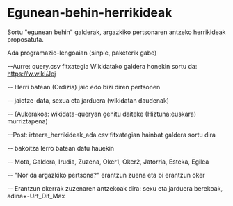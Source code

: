 # Egunean-behin-herrikideak
Sortu "egunean behin" galderak, argazkiko pertsonaren antzeko herrikideak proposatuta.

Ada programazio-lengoaian (sinple, paketerik gabe)

   --Aurre: query.csv fitxategia Wikidatako galdera honekin sortu da: https://w.wiki/Jej
   
   --       Herri batean (Ordizia) jaio edo bizi diren pertsonen 
   
   --         jaiotze-data, sexua eta jarduera (wikidatan daudenak) 
   
   --  (Aukerakoa: wikidata-queryan gehitu daiteke (Hiztuna:euskara) murriztapena)
   
   --Post: irteera_herrikideak_ada.csv fitxategian hainbat galdera sortu dira 
   
   --      bakoitza lerro batean datu hauekin
   
   -- Mota, Galdera, Irudia, Zuzena, Oker1, Oker2, Jatorria, Esteka, Egilea
   
   -- "Nor da argazkiko pertsona?" erantzun zuena eta bi erantzun oker
   
   -- Erantzun okerrak zuzenaren antzekoak dira: sexu eta jarduera berekoak, adina+-Urt_Dif_Max
